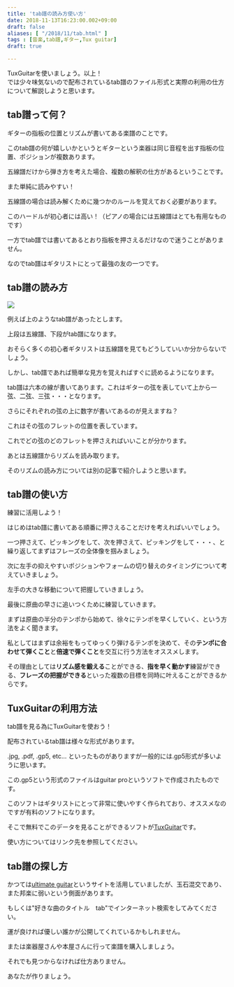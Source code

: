 ```yaml
---
title: 'tab譜の読み方使い方'
date: 2018-11-13T16:23:00.002+09:00
draft: false
aliases: [ "/2018/11/tab.html" ]
tags : [音楽,tab譜,ギター,Tux guitar]
draft: true

---
```


TuxGuitarを使いましょう。以上！  
では少々味気ないので配布されているtab譜のファイル形式と実際の利用の仕方について解説しようと思います。  

## tab譜って何？
ギターの指板の位置とリズムが書いてある楽譜のことです。

このtab譜の何が嬉しいかというとギターという楽器は同じ音程を出す指板の位置、ポジションが複数あります。

五線譜だけから弾き方を考えた場合、複数の解釈の仕方があるということです。

また単純に読みやすい！

五線譜の場合は読み解くために幾つかのルールを覚えておく必要があります。

このハードルが初心者には高い！（ピアノの場合には五線譜はとても有用なものです）

一方でtab譜では書いてあるとおり指板を押さえるだけなので迷うことがありません。

なのでtab譜はギタリストにとって最強の友の一つです。

## tab譜の読み方
[![](https://1.bp.blogspot.com/-FeGVsMx4CRA/W-oo3vyicjI/AAAAAAAAWP4/1Tt6u0XygqsNK1v1criCD5ka9Ssj-Cd6wCK4BGAYYCw/s320/tab.PNG)](http://1.bp.blogspot.com/-FeGVsMx4CRA/W-oo3vyicjI/AAAAAAAAWP4/1Tt6u0XygqsNK1v1criCD5ka9Ssj-Cd6wCK4BGAYYCw/s1600/tab.PNG)

例えば上のようなtab譜があったとします。

上段は五線譜、下段がtab譜になります。

おそらく多くの初心者ギタリストは五線譜を見てもどうしていいか分からないでしょう。

しかし、tab譜であれば簡単な見方を覚えればすぐに読めるようになります。

tab譜は六本の線が書いてあります。これはギターの弦を表していて上から一弦、二弦、三弦・・・となります。

さらにそれぞれの弦の上に数字が書いてあるのが見えますね？

これはその弦のフレットの位置を表しています。

これでどの弦のどのフレットを押さえればいいことが分かります。

あとは五線譜からリズムを読み取ります。

そのリズムの読み方については別の記事で紹介しようと思います。

## tab譜の使い方
練習に活用しよう！

はじめはtab譜に書いてある順番に押さえることだけを考えればいいでしょう。

一つ押さえて、ピッキングをして、次を押さえて、ピッキングをして・・・、と繰り返してまずはフレーズの全体像を掴みましょう。

次に左手の抑えやすいポジションやフォームの切り替えのタイミングについて考えていきましょう。

左手の大きな移動について把握していきましょう。

最後に原曲の早さに追いつくために練習していきます。

まずは原曲の半分のテンポから始めて、徐々にテンポを早くしていく、という方法をよく聞きます。

私としてはまずは余裕をもってゆっくり弾けるテンポを決めて、その**テンポに合わせて弾くこと**と**倍速で弾くこと**を交互に行う方法をオススメします。

その理由としては**リズム感を鍛える**ことができる、**指を早く動かす**練習ができる、**フレーズの把握ができる**といった複数の目標を同時に叶えることができるからです。

## TuxGuitarの利用方法
tab譜を見る為にTuxGuitarを使おう！

配布されているtab譜は様々な形式があります。

.jpg, .pdf, .gp5, etc... といったものがありますが一般的には.gp5形式が多いように思います。

この.gp5という形式のファイルはguitar proというソフトで作成されたものです。

このソフトはギタリストにとって非常に使いやすく作られており、オススメなのですが有料のソフトになります。

そこで無料でこのデータを見ることができるソフトが[TuxGuitar](https://www.gigafree.net/media/midi/tuxguitar.html)です。

使い方についてはリンク先を参照してください。

## tab譜の探し方
かつては[ultimate guitar](https://www.ultimate-guitar.com/)というサイトを活用していましたが、玉石混交であり、また邦楽に弱いという側面があります。

もしくは"好きな曲のタイトル　tab"でインターネット検索をしてみてください。

運が良ければ優しい誰かが公開してくれているかもしれません。

または楽器屋さんや本屋さんに行って楽譜を購入しましょう。

それでも見つからなければ仕方ありません。

あなたが作りましょう。